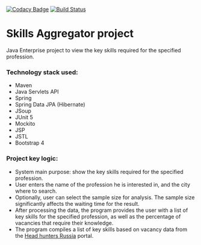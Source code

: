 [![Codacy Badge](https://app.codacy.com/project/badge/Grade/ecf9b458ac7c47d2ad52ab82e06a4dc7)](https://www.codacy.com/gh/ishlyakhtenkov/skillsaggregator/dashboard)
[![Build Status](https://api.travis-ci.com/ishlyakhtenkov/skillsaggregator.svg?branch=master)](https://travis-ci.com/github/ishlyakhtenkov/skillsaggregator)

Skills Aggregator project 
=================================

Java Enterprise project to view the key skills required for the specified profession.  

### Technology stack used: 
* Maven
* Java Servlets API
* Spring
* Spring Data JPA (Hibernate)
* JSoup
* JUnit 5
* Mockito
* JSP
* JSTL
* Bootstrap 4

### Project key logic:
* System main purpose: show the key skills required for the specified profession.
* User enters the name of the profession he is interested in, and the city where to search.
* Optionally, user can select the sample size for analysis. The sample size significantly affects the waiting time for the result.
* After processing the data, the program provides the user with a list of key skills for the specified profession, as well as the percentage of vacancies that require their knowledge.
* The program compiles a list of key skills based on vacancy data from the <a href="https://hh.ru/">Head hunters Russia</a> portal.